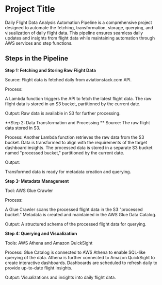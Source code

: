 
# Project Title

Daily Flight Data Analysis Automation Pipeline is a comprehensive project designed to automate the fetching, transformation, storage, querying, and visualization of daily flight data. This pipeline ensures seamless daily updates and insights from flight data while maintaining automation through AWS services and step functions.


## Steps in the Pipeline
**Step 1: Fetching and Storing Raw Flight Data**

Source: Flight data is fetched daily from aviationstack.com API.

Process:

A Lambda function triggers the API to fetch the latest flight data.
The raw flight data is stored in an S3 bucket, partitioned by the current date.

Output: 
Raw data is available in S3 for further processing.


**Step 2: Data Transformation and Processing
**
Source: The raw flight data stored in S3.

Process:
Another Lambda function retrieves the raw data from the S3 bucket.
Data is transformed to align with the requirements of the target dashboard insights.
The processed data is stored in a separate S3 bucket named "processed bucket," partitioned by the current date.

Output: 

Transformed data is ready for metadata creation and querying.

**Step 3: Metadata Management**

Tool: AWS Glue Crawler

Process:

A Glue Crawler scans the processed flight data in the S3 "processed bucket."
Metadata is created and maintained in the AWS Glue Data Catalog.

Output: A structured schema of the processed flight data for querying.

**Step 4: Querying and Visualization**

Tools: AWS Athena and Amazon QuickSight

Process:
Glue Catalog is connected to AWS Athena to enable SQL-like querying of the data.
Athena is further connected to Amazon QuickSight to create interactive dashboards.
Dashboards are scheduled to refresh daily to provide up-to-date flight insights.

Output: Visualizations and insights into daily flight data.

